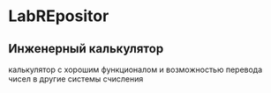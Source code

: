 # LabREpositor

Инженерный калькулятор
------------------------
калькулятор с хорошим функционалом и возможностью перевода чисел в другие системы счисления
